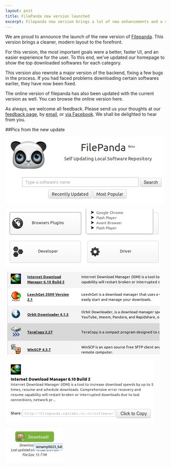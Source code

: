 ```yaml
---
layout: post
title: FilePanda new version launched
excerpt: Filepanda new version brings a lot of new enhancements and a cleaner design
---
```

We are proud to announce the launch of the new version of [Filepanda](https://filepanda.sdslabs.co.in). This version brings a cleaner, modern layout to the forefront.

For this version, the most important goals were a better, faster UI, and an easier experience for the user. To this end, we've updated our homepage to show the top downloaded softwares for each category.

This version also rewrote a major version of the backend, fixing a few bugs in the process. If you had faced problems downloading certain softwares earlier, they have now been fixed.

The online version of filepanda has also been updated with the current version as well. You can browse the online version here.

As always, we welcome all feedback. Please send us your thoughts at our [feedback page](https://sdslabs.co.in/feedback/), by [email](contact@sdslabs.co.in), or [via Facebook](https://facebook.com/messages/SDSLabs). We shall be delighted to hear from you.

##Pics from the new update

![New header](/images/posts/fp-header.png)

![Categories on home page](/images/posts/fp-categories.png)

![Software Listings](/images/posts/fp-listing.png)

![Software Info Page](/images/posts/fp-software-info.png)

![Software Download Button](/images/posts/fp-download-button.png)

